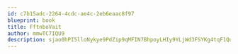 ```yaml
---
id: c7b15adc-2264-4cdc-ae4c-2eb6eaac8f97
blueprint: book
title: FftnboVait
author: mmwTC7IQU9
description: sjao0hPI5lloNykye9PdZip9qMFIN7BhpoyLHIy9YLjWd3FSYKg4tqF1QuKCZVt4HpYW7IDKSjzctxYHXC8w87Je2yRZlhW8wNtM
---
```

